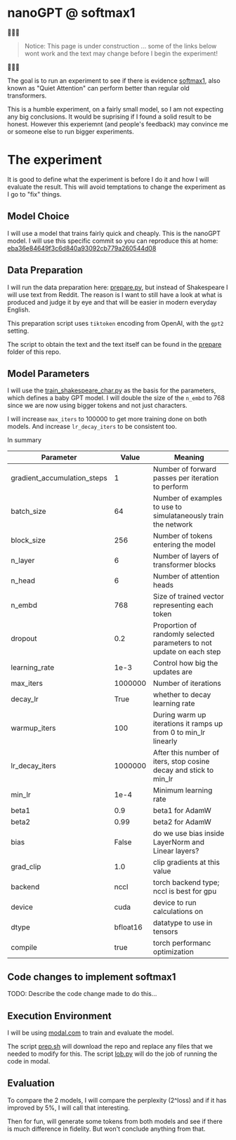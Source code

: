 # nanoGPT @ softmax1

🚧🚧🚧
> Notice: This page is under construction ... some of the links below wont work and the text may change before I begin the experiment!

🚧🚧🚧

The goal is to run an experiment to see if there is evidence [softmax1](https://www.evanmiller.org/attention-is-off-by-one.html), also known as "Quiet Attention" can perform better than regular old transformers.

This is a humble experiment, on a fairly small model, so I am not expecting any big conclusions. It would be suprising if I found a solid result to be honest. However this experiemnt (and people's feedback) may convince me or someone else to run bigger experiments.

# The experiment

It is good to define what the experiment is before I do it and how I will evaluate the result. This will avoid temptations to change the experiment as I go to "fix" things.

## Model Choice

I will use a model that trains fairly quick and cheaply. This is the nanoGPT model. I will use this specific commit so you can reproduce this at home: [eba36e84649f3c6d840a93092cb779a260544d08](https://github.com/karpathy/nanoGPT/tree/eba36e84649f3c6d840a93092cb779a260544d08)

## Data Preparation

I will run the data preparation here: [prepare.py](https://github.com/karpathy/nanoGPT/blob/eba36e84649f3c6d840a93092cb779a260544d08/data/shakespeare/prepare.py), but instead of Shakespeare I will use text from Reddit. The reason is I want to still have a look at what is produced and judge it by eye and that will be easier in modern everyday English.

This preparation script uses `tiktoken` encoding from OpenAI, with the `gpt2` setting.

The script to obtain the text and the text itself can be found in the [prepare](./prepare) folder of this repo.

## Model Parameters

I will use the [train_shakespeare_char.py](https://github.com/karpathy/nanoGPT/blob/eba36e84649f3c6d840a93092cb779a260544d08/config/train_shakespeare_char.py) as the basis for the parameters, which defines a baby GPT model. I will double the size of the `n_embd` to 768 since we are now using bigger tokens and not just characters.

I will increase `max_iters` to 100000 to get more training done on both models. And increase `lr_decay_iters` to be consistent too.

In summary

| Parameter                   | Value    | Meaning                                                               |
| --------------------------- | -------- | --------------------------------------------------------------------- |
| gradient_accumulation_steps | 1        | Number of  forward passes per iteration to perform                    |
| batch_size                  | 64       | Number of examples to use to simulataneously train the network        |
| block_size                  | 256      | Number of tokens entering the model                                   |
| n_layer                     | 6        | Number of layers of transformer blocks                                |
| n_head                      | 6        | Number of attention heads                                             |
| n_embd                      | 768      | Size of trained vector representing each token                        |
| dropout                     | 0.2      | Proportion of randomly selected parameters to not update on each step |
| learning_rate               | 1e-3     | Control how big the updates are                                       |
| max_iters                   | 1000000  | Number of iterations                                                  |
| decay_lr                    | True     | whether to decay learning rate                                        |
| warmup_iters                | 100      | During warm up iterations it ramps up from 0 to min_lr linearly       |
| lr_decay_iters              | 1000000  | After this number of iters, stop cosine decay and  stick to min_lr    |
| min_lr                      | 1e-4     | Minimum learning rate                                                 |
| beta1                       | 0.9      | beta1 for AdamW                                                       |
| beta2                       | 0.99     | beta2 for AdamW                                                       |
| bias                        | False    | do we use bias inside LayerNorm and Linear layers?                    |
| grad_clip                   | 1.0      | clip gradients at this value                                          |
| backend                     | nccl     | torch backend type; nccl is best for gpu                              |
| device                      | cuda     | device to run calculations on                                         |
| dtype                       | bfloat16 | datatype to use in tensors                                            |
| compile                     | true     | torch performanc optimization                                         |

## Code changes to implement softmax1

TODO: Describe the code change made to do this...

## Execution Environment

I will be using [modal.com](https://modal.com) to train and evaluate the model. 

The script [prep.sh](/src/prep.sh) will download the repo and replace any files that we needed to modify for this.
The script [lob.py](/src/lob.py) will do the job of running the code in modal.

## Evaluation

To compare the 2 models, I will compare the perplexity (2^loss) and if it has improved by 5%, I will call that interesting.

Then for fun, will generate some tokens from both models and see if there is much difference in fidelity. But won't conclude anything from that.

